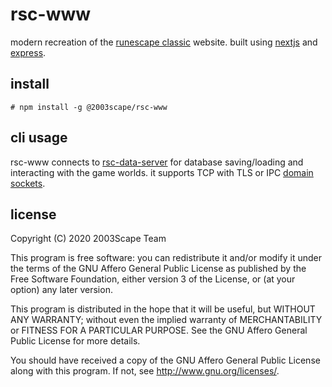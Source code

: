 # rsc-www
modern recreation of the
[runescape classic](https://classic.runescape.wiki/w/RuneScape_Classic)
website. built using [nextjs](https://nextjs.org/) and
[express](https://expressjs.com/).

## install

    # npm install -g @2003scape/rsc-www

## cli usage
rsc-www connects to
[rsc-data-server](https://github.com/2003scape/rsc-data-server) for database
saving/loading and interacting with the game worlds. it supports TCP with
TLS or IPC [domain sockets](https://en.wikipedia.org/wiki/Unix_domain_socket).

## license
Copyright (C) 2020 2003Scape Team

This program is free software: you can redistribute it and/or modify
it under the terms of the GNU Affero General Public License as
published by the Free Software Foundation, either version 3 of the
License, or (at your option) any later version.

This program is distributed in the hope that it will be useful,
but WITHOUT ANY WARRANTY; without even the implied warranty of
MERCHANTABILITY or FITNESS FOR A PARTICULAR PURPOSE. See the
GNU Affero General Public License for more details.

You should have received a copy of the GNU Affero General Public License
along with this program. If not, see http://www.gnu.org/licenses/.
